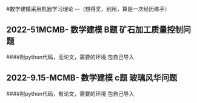 #数学建模采用机器学习理论
--（想得奖，别用，算是一次经历练手）




## 2022-51MCMB-  数学建模  B题  矿石加工质量控制问题
####附python代码，无论文，需要的环境 包自己导入


## 2022-9.15-MCMB-  数学建模  c题  玻璃风华问题
####附python代码，有论文，需要的环境 包自己导入
